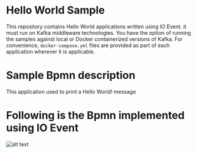# Hello World Sample
This repository contains Hello World applications written using IO Event. it must run on Kafka middleware technologies. You have the option of running the samples against local or Docker containerized versions of Kafka. For convenience, `docker-compose.yml` files are provided as part of each application wherever it is applicable. 

# Sample Bpmn description 

This application used to print a Hello World! message 

# Following is the Bpmn implemented using IO Event

![alt text](https://raw.githubusercontent.com/ioevent-io/io-ioevent-samples/main/ioevent-hello-world/ioevent-hello-world-diagram.jpg)
